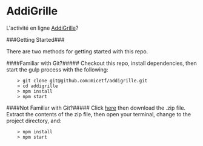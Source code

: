 # AddiGrille

L'activité en ligne [AddiGrille](https://micetf.fr/addigrille)?

###Getting Started###

There are two methods for getting started with this repo.

####Familiar with Git?#####
Checkout this repo, install dependencies, then start the gulp process with the following:

```
	> git clone git@github.com:micetf/addigrille.git
	> cd addigrille
	> npm install
	> npm start
```

####Not Familiar with Git?#####
Click [here](https://github.com/micetf/addigrille/releases) then download the .zip file. Extract the contents of the zip file, then open your terminal, change to the project directory, and:

```
	> npm install
	> npm start
```
